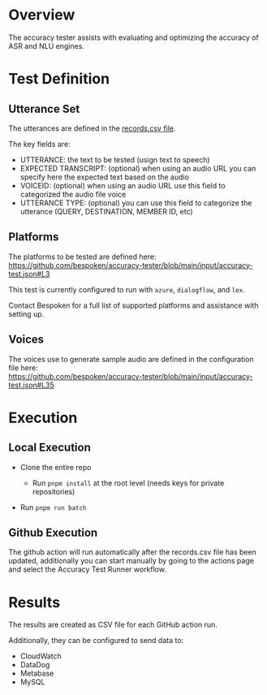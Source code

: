 # Overview
The accuracy tester assists with evaluating and optimizing the accuracy of ASR and NLU engines.

# Test Definition
## Utterance Set
The utterances are defined in the [records.csv file](input/records.csv).

The key fields are:
* UTTERANCE: the text to be tested (usign text to speech)
* EXPECTED TRANSCRIPT: (optional) when using an audio URL you can specify here the expected text based on the audio
* VOICEID: (optional) when using an audio URL use this field to categorized the audio file voice
* UTTERANCE TYPE: (optional) you can use this field to categorize the utterance (QUERY, DESTINATION, MEMBER ID, etc)

## Platforms
The platforms to be tested are defined here:  
https://github.com/bespoken/accuracy-tester/blob/main/input/accuracy-test.json#L3

This test is currently configured to run with `azure`, `dialogflow`, and `lex`.

Contact Bespoken for a full list of supported platforms and assistance with setting up.

## Voices
The voices use to generate sample audio are defined in the configuration file here:  
https://github.com/bespoken/accuracy-tester/blob/main/input/accuracy-test.json#L35

# Execution
## Local Execution
* Clone the entire repo
  * Run `pnpm install` at the root level (needs keys for private repositories)
  
* Run `pnpm run batch`

## Github Execution
The github action will run automatically after the records.csv file has been updated, additionally you can start manually by going to the actions page and select the Accuracy Test Runner workflow.

# Results
The results are created as CSV file for each GitHub action run.

Additionally, they can be configured to send data to:
* CloudWatch
* DataDog
* Metabase
* MySQL 

